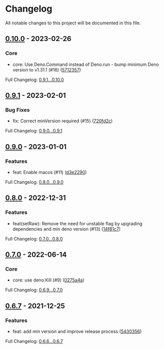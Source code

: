 # Changelog

All notable changes to this project will be documented in this file.

## [0.10.0] - 2023-02-26

### Core

- core: Use Deno.Command instead of Deno.run - bump minimum Deno version to v1.31.1  (#16) ([5712357])

Full Changelog: [0.9.1...0.10.0]

## [0.9.1] - 2023-02-01

### Bug Fixes

- fix: Correct minVersion required (#15) ([720fd2c])

Full Changelog: [0.9.0...0.9.1]

## [0.9.0] - 2023-01-01

### Features

- feat: Enable macos (#11) ([d3e2290])

Full Changelog: [0.8.0...0.9.0]

## [0.8.0] - 2022-12-31

### Features

- feat(setRaw): Remove the need for unstable flag by upgrading dependencies and min deno version (#13) ([14f81c7])

Full Changelog: [0.7.0...0.8.0]

## [0.7.0] - 2022-06-14

### Core

- core: use deno.Kill (#9) ([0275a4a])

Full Changelog: [0.6.9...0.7.0]

## [0.6.7] - 2021-12-25

### Features

- feat: add min version and improve release process ([5430356])

Full Changelog: [0.6.6...0.6.7]

[0.10.0]: https://github.com/sylc/dkill/compare/0.9.1...0.10.0
[5712357]: https://github.com/sylc/dkill/commit/5712357f959652d3e91858a705fe1dc232688869
[0.9.1...0.10.0]: https://github.com/sylc/dkill/compare/0.9.1...0.10.0
[0.9.1]: https://github.com/sylc/dkill/compare/0.9.0...0.9.1
[720fd2c]: https://github.com/sylc/dkill/commit/720fd2cbeb82afc3fdbef313f8e1675276578e1b
[0.9.0...0.9.1]: https://github.com/sylc/dkill/compare/0.9.0...0.9.1
[0.9.0]: https://github.com/sylc/dkill/compare/0.8.0...0.9.0
[d3e2290]: https://github.com/sylc/dkill/commit/d3e22903c5d3d02058e79328ff1648801c4265ed
[0.8.0...0.9.0]: https://github.com/sylc/dkill/compare/0.8.0...0.9.0
[0.8.0]: https://github.com/sylc/dkill/compare/0.7.0...0.8.0
[14f81c7]: https://github.com/sylc/dkill/commit/14f81c76a68f89355efd2c909bde4f9565262bb6
[0.7.0...0.8.0]: https://github.com/sylc/dkill/compare/0.7.0...0.8.0
[0.7.0]: https://github.com/sylc/dkill/compare/0.6.9...0.7.0
[0275a4a]: https://github.com/sylc/dkill/commit/0275a4a90bae93838f2dadc60f1341b3f794c13a
[0.6.9...0.7.0]: https://github.com/sylc/dkill/compare/0.6.9...0.7.0
[0.6.7]: https://github.com/sylc/dkill/compare/0.6.6...0.6.7
[5430356]: https://github.com/sylc/dkill/commit/5430356bc4993a6c6ff423579e8582c112b5780f
[0.6.6...0.6.7]: https://github.com/sylc/dkill/compare/0.6.6...0.6.7
